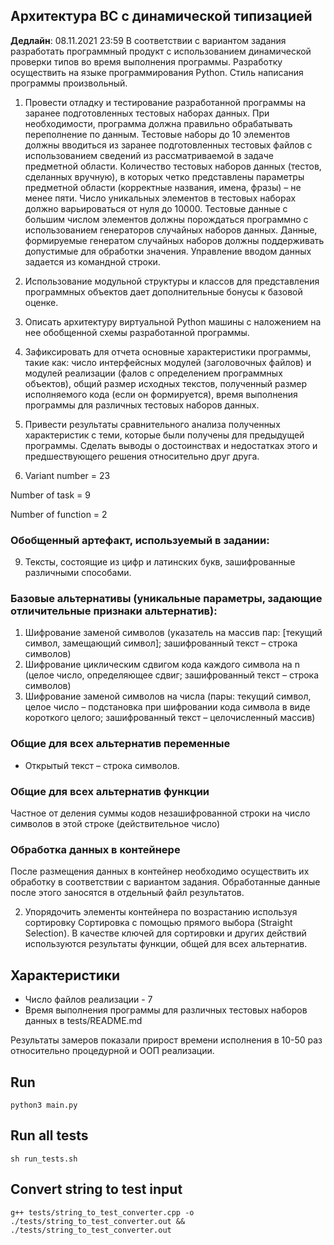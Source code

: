 ## Архитектура ВС с динамической типизацией
**Дедлайн**: 08.11.2021 23:59
В соответствии с вариантом задания разработать программный продукт с использованием динамической проверки типов во время выполнения программы. Разработку осуществить на языке программирования Python. Стиль написания программы произвольный.

1. Провести отладку и тестирование разработанной программы на заранее подготовленных тестовых наборах данных. При необходимости, программа должна правильно обрабатывать переполнение по данным. Тестовые наборы до 10 элементов должны вводиться из заранее подготовленных тестовых файлов с использованием сведений из рассматриваемой в задаче предметной области. Количество тестовых наборов данных (тестов, сделанных вручную), в которых четко представлены параметры предметной области (корректные названия, имена, фразы) – не менее пяти. Число уникальных элементов в тестовых наборах должно варьироваться от нуля до 10000. Тестовые данные с большим числом элементов должны порождаться программно с использованием генераторов случайных наборов данных. Данные, формируемые генератом случайных наборов должны поддерживать допустимые для обработки значения. Управление вводом данных задается из командной строки.
2. Использование модульной структуры и классов для представления программных объектов дает дополнительные бонусы к базовой оценке.
3. Описать архитектуру виртуальной Python машины с наложением на нее обобщенной схемы разработанной программы.
4. Зафиксировать для отчета основные характеристики программы, такие как: число интерфейсных модулей (заголовочных файлов) и модулей реализации (фалов с определением программных объектов), общий размер исходных текстов, полученный размер исполняемого кода (если он формируется), время выполнения программы для различных тестовых наборов данных.
5. Привести результаты сравнительного анализа полученных характеристик с теми, которые были получены для предыдущей программы. Сделать выводы о достоинствах и недостатках этого и предшествующего решения относительно друг друга.

6. Variant number = 23

Number of task = 9

Number of function = 2

### Обобщенный артефакт, используемый в задании:
9. Тексты, состоящие из цифр и латинских букв, зашифрованные различными способами.

### Базовые альтернативы (уникальные параметры, задающие отличительные признаки альтернатив):
1. Шифрование заменой символов (указатель на массив пар: [текущий символ, замещающий символ]; зашифрованный текст – строка символов)
2. Шифрование циклическим сдвигом кода каждого символа на n (целое число, определяющее сдвиг; зашифрованный текст – строка символов)
3. Шифрование заменой символов на числа (пары: текущий символ, целое число – подстановка при шифровании кода символа в виде короткого целого; зашифрованный текст – целочисленный массив)

### Общие для всех альтернатив переменные
* Открытый текст – строка символов.

### Общие для всех альтернатив функции
Частное от деления суммы кодов незашифрованной строки на число символов в этой строке (действительное число)

### Обработка данных в контейнере
После размещения данных в контейнер необходимо осуществить их обработку в соответствии с вариантом задания. Обработанные данные после этого заносятся в отдельный файл результатов.

2. Упорядочить элементы контейнера по возрастанию используя сортировку Сортировка с помощью прямого выбора (Straight Selection). В качестве ключей для сортировки и других действий используются результаты функции, общей для всех альтернатив.

## Характеристики
- Число файлов реализации - 7 
- Время выполнения программы для различных тестовых наборов данных в tests/README.md

Результаты замеров показали прирост времени исполнения в 10-50 раз относительно процедурной и ООП реализации.

## Run
`python3 main.py`

## Run all tests
`sh run_tests.sh`

## Convert string to test input
`g++ tests/string_to_test_converter.cpp -o ./tests/string_to_test_converter.out && ./tests/string_to_test_converter.out`
